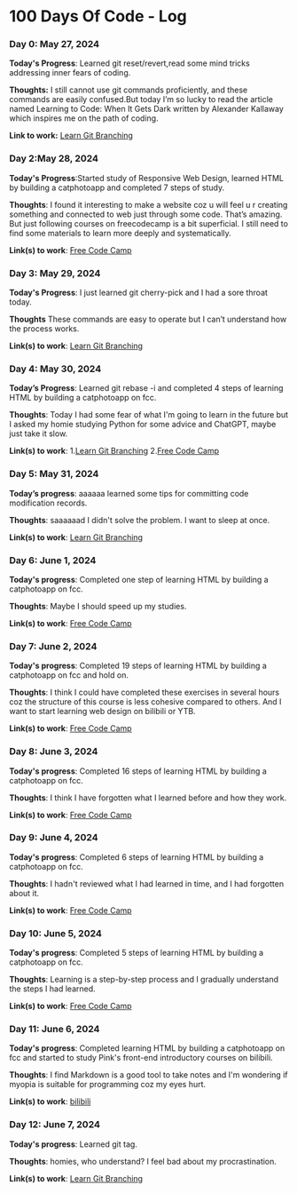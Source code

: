 # 100 Days Of Code - Log

### Day 0: May 27, 2024


**Today's Progress**: Learned git reset/revert,read some mind tricks addressing inner fears of coding.

**Thoughts:** I still cannot use git commands proficiently, and these commands are easily confused.But today I’m so lucky to read the article named Learning to Code: When It Gets Dark written by Alexander Kallaway which inspires me on the path of coding.

**Link to work:** [Learn Git Branching](https://learngitbranching.js.org/)

### Day 2:May 28, 2024


**Today's Progress**:Started study of Responsive Web Design, learned HTML by building a catphotoapp and completed 7 steps of study.

**Thoughts**: I found it interesting to make a website coz u will feel u r creating something and connected to web just through some code. That’s amazing. But just following courses on freecodecamp is a bit superficial. I still need to find some materials to learn more deeply and systematically. 

**Link(s) to work**: [Free Code Camp](http://www.freecodecamo.org)


### Day 3: May 29, 2024


**Today's Progress**: I just learned git cherry-pick and I had a sore throat today.

**Thoughts** These commands are easy to operate but I can’t understand how the process works.

**Link(s) to work**: [Learn Git Branching](https://learngitbranching.js.org/)

### Day 4: May 30, 2024


**Today’s Progress**: Learned git rebase -i and completed 4 steps of learning HTML by building a catphotoapp on fcc.

**Thoughts**: Today I had some fear of what I'm going to learn in the future but I asked my homie studying Python for some advice and ChatGPT, maybe just take it slow. 

**Link(s) to work**:
1.[Learn Git Branching](https://learngitbranching.js.org/)
2.[Free Code Camp](http://www.freecodecamo.org)

### Day 5: May 31, 2024


**Today’s progress**: aaaaaa learned some tips for committing code modification records.

**Thoughts**: saaaaaad I didn't solve the problem. I want to sleep at once.

**Link(s) to work**: [Learn Git Branching](https://learngitbranching.js.org/)

### Day 6: June 1, 2024


**Today's progress**: Completed one step of learning HTML by building a catphotoapp on fcc.

**Thoughts**: Maybe I should speed up my studies.

**Link(s) to work**: [Free Code Camp](http://www.freecodecamo.org)

### Day 7: June 2, 2024


**Today's progress**: Completed 19 steps of learning HTML by building a catphotoapp on fcc and hold on.

**Thoughts**: I think I could have completed these exercises in several hours coz the structure of this course is less cohesive compared to others. And I want to start learning web design on bilibili or YTB.

**Link(s) to work**: [Free Code Camp](http://www.freecodecamo.org)

### Day 8: June 3, 2024


**Today's progress**: Completed 16 steps of learning HTML by building a catphotoapp on fcc.

**Thoughts**: I think I have forgotten what I learned before and how they work.

**Link(s) to work**: [Free Code Camp](http://www.freecodecamo.org)

### Day 9: June 4, 2024


**Today's progress**: Completed 6 steps of learning HTML by building a catphotoapp on fcc.

**Thoughts**: I hadn't reviewed what I had learned in time, and I had forgotten about it.

**Link(s) to work**: [Free Code Camp](http://www.freecodecamo.org)

### Day 10: June 5, 2024


**Today's progress**: Completed 5 steps of learning HTML by building a catphotoapp on fcc.

**Thoughts**: Learning is a step-by-step process and I gradually understand the steps I had learned.

**Link(s) to work**: [Free Code Camp](http://www.freecodecamo.org)

### Day 11: June 6, 2024


**Today's progress**: Completed learning HTML by building a catphotoapp on fcc and started to study Pink's front-end introductory courses on bilibili.

**Thoughts**: I find Markdown is a good tool to take notes and I'm wondering if myopia is suitable for programming coz my eyes hurt.

**Link(s) to work**: [bilibili](https://www.bilibili.com/video/BV14J4114768/?spm_id_from=333.999.0.0)

### Day 12: June 7, 2024


**Today's progress**: Learned git tag.

**Thoughts**: homies, who understand? I feel bad about my procrastination.

**Link(s) to work**: [Learn Git Branching](https://learngitbranching.js.org/)
